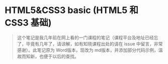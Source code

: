 # HTML5&CSS3 basic (HTML5 和 CSS3 基础)

<!-- [Word版本]:                     Doc/HTML5-CSS3-基础笔记.doc -->

> 这个笔记是我几年前在网上看的一门课程的笔记（课程平台及地址已经忘了，毕竟有几年了，请谅解，如有知晓课程出处的请在 issue 中留言，非常感谢）。此笔记原为 Word版本，现改为 md版本，并添加部分代码示例，温故而知新，也便于以后的查找。  